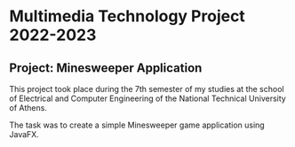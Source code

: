 # Multimedia Technology Project 2022-2023

## Project: Minesweeper Application

This project took place during the 7th semester of my studies at the school of Electrical and Computer Engineering of the National Technical University of Athens.

The task was to create a simple Minesweeper game application using JavaFX.
